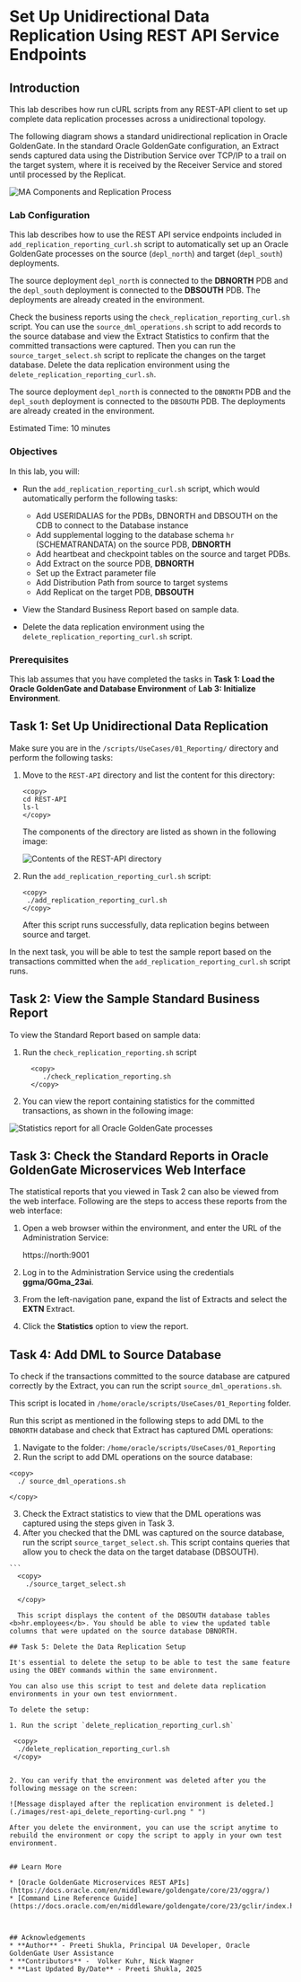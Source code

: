 # Set Up Unidirectional Data Replication Using REST API Service Endpoints

## Introduction

   This lab describes how run cURL scripts from any REST-API client to set up complete data replication processes across a unidirectional topology. 

   The following diagram shows a standard unidirectional replication in Oracle GoldenGate. In the standard Oracle GoldenGate configuration, an Extract sends captured data using the Distribution Service over TCP/IP to a trail on the target system, where it is received by the Receiver Service and stored until processed by the Replicat.

  ![MA Components and Replication Process](./images/data_replication.png " ")

### Lab Configuration

   This lab describes how to use the REST API service endpoints included in `add_replication_reporting_curl.sh` script to automatically set up an Oracle GoldenGate processes on the source (`depl_north`) and target (`depl_south`) deployments. 

   The source deployment `depl_north` is connected to the <b>DBNORTH</b> PDB and the `depl_south` deployment is connected to the <b>DBSOUTH</b> PDB. The deployments are already created in the environment. 

   Check the business reports using the `check_replication_reporting_curl.sh` script. You can use the `source_dml_operations.sh` script to add records to the source database and view the Extract Statistics to confirm that the committed transactions were captured. Then you can run the `source_target_select.sh` script to replicate the changes on the target database. Delete the data replication environment using the `delete_replication_reporting_curl.sh`.

   The source deployment `depl_north` is connected to the `DBNORTH` PDB and the `depl_south` deployment is connected to the `DBSOUTH` PDB. The deployments are already created in the environment. 



Estimated Time: 10 minutes

### Objectives
   In this lab, you will: 

   * Run the `add_replication_reporting_curl.sh` script, which would automatically perform the following tasks:

      * Add USERIDALIAS for the PDBs, DBNORTH and DBSOUTH on the CDB to connect to the Database instance
      *	Add supplemental logging to the database schema `hr` (SCHEMATRANDATA) on the source PDB, <b>DBNORTH</b>
      *	Add heartbeat and checkpoint tables on the source and target PDBs.
      *	Add Extract on the source PDB, <b>DBNORTH</b>
      *	Set up the Extract parameter file
      *	Add Distribution Path from source to target systems
      *	Add Replicat on the target PDB, <b>DBSOUTH</b>
   * View the Standard Business Report based on sample data.
   * Delete the data replication environment using the `delete_replication_reporting_curl.sh` script.


### Prerequisites

   This lab assumes that you have completed the tasks in <b>Task 1: Load the Oracle GoldenGate and Database Environment</b> of <b>Lab 3: Initialize Environment</b>.


## Task 1: Set Up Unidirectional Data Replication

   Make sure you are in the `/scripts/UseCases/01_Reporting/` directory and perform the following tasks:
   
   1. Move to the `REST-API` directory and list the content for this directory:
     
      ```
      <copy>
      cd REST-API
      ls-l
      </copy>
      ```
      The components of the directory are listed as shown in the following image:

       ![Contents of the REST-API directory](./images/rest-api_dir.png " ")

   2. Run the `add_replication_reporting_curl.sh` script:

       ```
       <copy>
        ./add_replication_reporting_curl.sh
       </copy>
       ```
      After this script runs successfully, data replication begins between source and target.
   
   In the next task, you will be able to test the sample report based on the transactions committed when the `add_replication_reporting_curl.sh` script runs.
         
         
    
## Task 2: View the Sample Standard Business Report

   To view the Standard Report based on sample data:

   1. Run the `check_replication_reporting.sh` script
   
       ```
         <copy>
            ./check_replication_reporting.sh
         </copy>
       ```
  
   2. You can view the report containing statistics for the committed transactions, as shown in the following image:
  
   ![Statistics report for all Oracle GoldenGate processes](./images/rest-api-curl_check_replication_reporting.png " ")

## Task 3: Check the Standard Reports in Oracle GoldenGate Microservices Web Interface

The statistical reports that you viewed in Task 2 can also be viewed from the web interface. Following are the steps to access these reports from the web interface:

1. Open a web browser within the environment, and enter the URL of the Administration Service: 

      https://north:9001

2. Log in to the Administration Service using the credentials <b>ggma/GGma_23ai</b>.
3. From the left-navigation pane, expand the list of Extracts and select the <b>EXTN</b> Extract.
4. Click the <b>Statistics</b> option to view the report.

## Task 4: Add DML to Source Database

   To check if the transactions committed to the source database are catpured correctly by the Extract, you can run the script `source_dml_operations.sh`. 
   
   This script is located in `/home/oracle/scripts/UseCases/01_Reporting` folder. 

   Run this script as mentioned in the following steps to add DML to the `DBNORTH` database and check that Extract has captured DML operations:

   1. Navigate to the folder: `/home/oracle/scripts/UseCases/01_Reporting`
   2. Run the script to add DML operations on the source database:
   
   ```
   <copy>
     ./ source_dml_operations.sh
   
   </copy>
   
   ```
   3. Check the Extract statistics to view that the DML operations was captured using the steps given in Task 3.
   4. After you checked that the DML was captured on the source database, run the script `source_target_select.sh`. This script contains queries that allow you to check the data on the target database (DBSOUTH). 

    ```
      <copy>
        ./source_target_select.sh
       
      </copy>
   
   ```
     This script displays the content of the DBSOUTH database tables <b>hr.employees</b>. You should be able to view the updated table columns that were updated on the source database DBNORTH.

## Task 5: Delete the Data Replication Setup

   It's essential to delete the setup to be able to test the same feature using the OBEY commands within the same environment. 
   
   You can also use this script to test and delete data replication environments in your own test enviornment. 
   
   To delete the setup:

   1. Run the script `delete_replication_reporting_curl.sh`
   
   ```
     <copy>
      ./delete_replication_reporting_curl.sh  
     </copy>
   ```
   
   2. You can verify that the environment was deleted after you the following message on the screen:
   
   ![Message displayed after the replication environment is deleted.](./images/rest-api_delete_reporting-curl.png " ")

   After you delete the environment, you can use the script anytime to rebuild the environment or copy the script to apply in your own test environment.

   
## Learn More

* [Oracle GoldenGate Microservices REST APIs](https://docs.oracle.com/en/middleware/goldengate/core/23/oggra/)
* [Command Line Reference Guide](https://docs.oracle.com/en/middleware/goldengate/core/23/gclir/index.html)



## Acknowledgements
* **Author** - Preeti Shukla, Principal UA Developer, Oracle GoldenGate User Assistance
* **Contributors** -  Volker Kuhr, Nick Wagner
* **Last Updated By/Date** - Preeti Shukla, 2025
